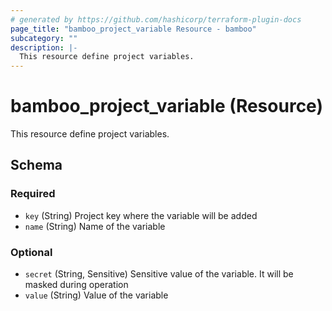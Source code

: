 ```yaml
---
# generated by https://github.com/hashicorp/terraform-plugin-docs
page_title: "bamboo_project_variable Resource - bamboo"
subcategory: ""
description: |-
  This resource define project variables.
---
```


# bamboo_project_variable (Resource)

This resource define project variables.



<!-- schema generated by tfplugindocs -->
## Schema

### Required

- `key` (String) Project key where the variable will be added
- `name` (String) Name of the variable

### Optional

- `secret` (String, Sensitive) Sensitive value of the variable. It will be masked during operation
- `value` (String) Value of the variable
